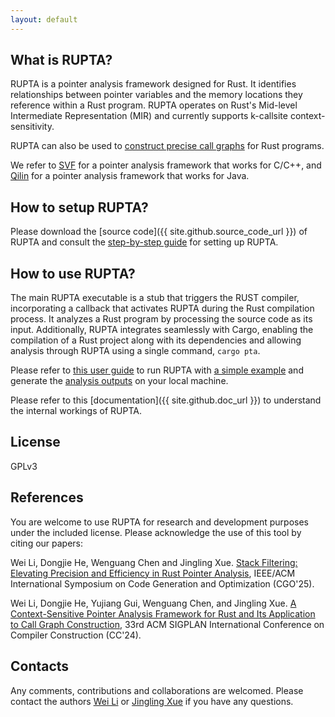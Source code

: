 ```yaml
---
layout: default
---
```



## What is RUPTA?

RUPTA is a pointer analysis framework designed for Rust. It identifies relationships between pointer variables and the memory locations they reference within a Rust program. RUPTA operates on Rust's Mid-level Intermediate Representation (MIR) and currently supports k-callsite context-sensitivity.

RUPTA can also be used to [construct precise call graphs](https://github.com/rustanlys/rupta/wiki/Analyze-a-Simple-Rust-Program#dump-the-call-graph) for Rust programs.

We refer to [SVF](https://svf-tools.github.io/SVF) for a pointer analysis framework that works for C/C++, and [Qilin](https://qilinpta.github.io/Qilin) for a pointer analysis framework that works for Java.

## How to setup RUPTA?

Please download the [source code]({{ site.github.source_code_url }}) of RUPTA and consult the [step-by-step guide](https://github.com/rustanlys/rupta/wiki/Setup-Guide) for setting up RUPTA.
## How to use RUPTA?

The main RUPTA executable is a stub that triggers the RUST compiler, incorporating a callback that activates RUPTA during the Rust compilation process. It analyzes a Rust program by processing the source code as its input. Additionally, RUPTA integrates seamlessly with Cargo, enabling the compilation of a Rust project along with its dependencies and allowing analysis through RUPTA using a single command, `cargo pta`.

Please refer to [this user guide](https://github.com/rustanlys/rupta/wiki/User-Guide) to run RUPTA with [a simple example](https://github.com/rustanlys/rupta/wiki/Analyze-a-Simple-Rust-Program) and generate the [analysis outputs](https://github.com/rustanlys/rupta/wiki/User-Guide#output-options) on your local machine.

Please refer to this [documentation]({{ site.github.doc_url }}) to understand the internal workings of RUPTA.

## License

GPLv3

## References

You are welcome to use RUPTA for research and development purposes under the included license. Please acknowledge the use of this tool by citing our papers:

Wei Li, Dongjie He, Wenguang Chen and Jingling Xue. [Stack Filtering: Elevating Precision and Efficiency in Rust Pointer Analysis](), IEEE/ACM International Symposium on Code Generation and Optimization (CGO'25). 

Wei Li, Dongjie He, Yujiang Gui, Wenguang Chen, and Jingling Xue. [A Context-Sensitive Pointer Analysis Framework for Rust and Its Application to Call Graph Construction](https://doi.org/10.1145/3640537.3641574), 33rd ACM SIGPLAN International Conference on Compiler Construction (CC'24). 

## Contacts

Any comments, contributions and collaborations are welcomed. Please contact the authors [Wei Li](mailto:liwei@cse.unsw.edu.au) or [Jingling Xue](mailto:jingling@cse.unsw.edu.au) if you have any questions.

